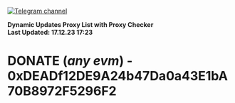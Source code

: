 [![Telegram channel](https://img.shields.io/endpoint?url=https://runkit.io/damiankrawczyk/telegram-badge/branches/master?url=https://t.me/n4z4v0d)](https://t.me/n4z4v0d) 

**Dynamic Updates Proxy List with Proxy Checker**  
**Last Updated: 17.12.23 17:23**

# DONATE (_any evm_) - 0xDEADf12DE9A24b47Da0a43E1bA70B8972F5296F2
